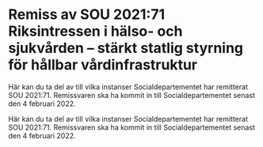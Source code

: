 # Remiss av SOU 2021:71 Riksintressen i hälso- och sjukvården – stärkt statlig styrning för hållbar vårdinfrastruktur

Här kan du ta del av till vilka instanser Socialdeparte­mentet har remitterat SOU 2021:71. Remissvaren ska ha kommit in till Socialdepartementet senast den 4 februari 2022.

Här kan du ta del av till vilka instanser Socialdeparte­mentet har remitterat SOU 2021:71. Remissvaren ska ha kommit in till Socialdepartementet senast den 4 februari 2022.
